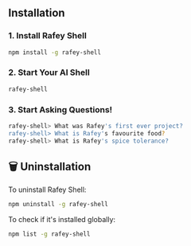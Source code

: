 ## Installation

### 1. Install Rafey Shell
```bash
npm install -g rafey-shell
```

### 2. Start Your AI Shell
```bash
rafey-shell
```

### 3. Start Asking Questions!
```bash
rafey-shell> What was Rafey's first ever project?
rafey-shell> What is Rafey's favourite food?
rafey-shell> What is Rafey's spice tolerance?
```

## 🗑️ Uninstallation

To uninstall Rafey Shell:

```bash
npm uninstall -g rafey-shell
```

To check if it's installed globally:
```bash
npm list -g rafey-shell
```